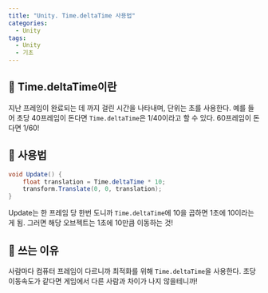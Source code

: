 ```yaml
---
title: "Unity. Time.deltaTime 사용법"
categories:
  - Unity
tags:
  - Unity
  - 기초
---
```


## 🌟 Time.deltaTime이란

지난 프레임이 완료되는 데 까지 걸린 시간을 나타내며, 단위는 초를 사용한다. 예를 들어 초당 40프레임이 돈다면 `Time.deltaTime`은 1/40이라고 할 수 있다. 60프레임이 돈다면 1/60!

## 🌟 사용법

```c#
void Update() {
	float translation = Time.deltaTime * 10; 
	transform.Translate(0, 0, translation);
}
```

Update는 한 프레임 당 한번 도니까 `Time.deltaTime`에 10을 곱하면 1초에 10이라는 게 됨. 그러면 해당 오브젝트는 1초에 10만큼 이동하는 것! 

## 🌟 쓰는 이유

사람마다 컴퓨터 프레임이 다르니까 최적화를 위해 `Time.deltaTime`을 사용한다. 초당 이동속도가 같다면 게임에서 다른 사람과 차이가 나지 않을테니까!